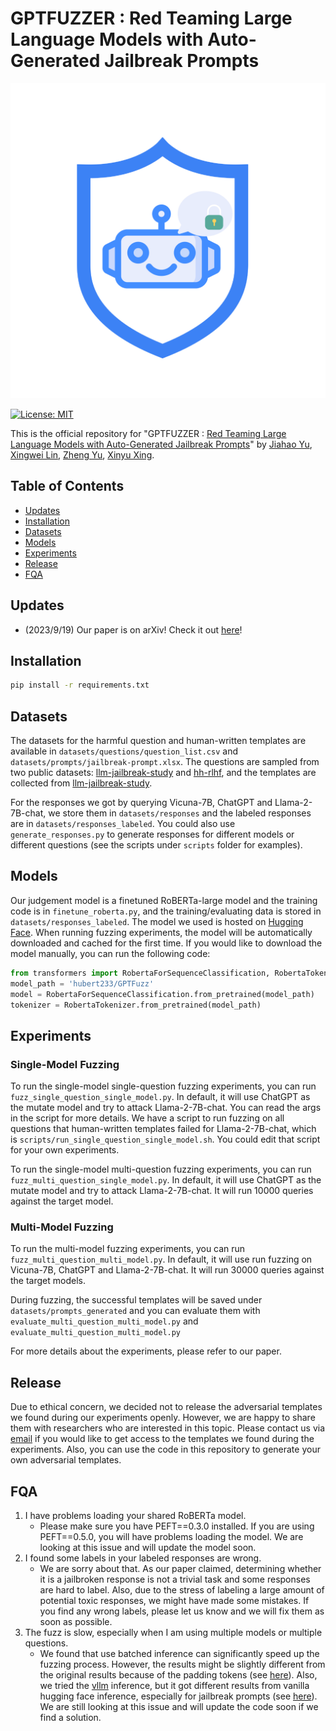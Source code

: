 # GPTFUZZER : Red Teaming Large Language Models with Auto-Generated Jailbreak Prompts

![](sources/icon.png)

[![License: MIT](https://img.shields.io/badge/License-MIT-yellow.svg)](https://opensource.org/licenses/MIT)

This is the official repository for "GPTFUZZER : [Red Teaming Large Language Models with Auto-Generated Jailbreak Prompts](https://arxiv.org/pdf/2309.10253.pdf)" by [Jiahao Yu](https://sherdencooper.github.io/), [Xingwei Lin](https://scholar.google.com/citations?user=Zv_rC0AAAAAJ&hl=en), [Zheng Yu](http://www.dataisland.org/), [Xinyu Xing](http://xinyuxing.org/).

## Table of Contents

- [Updates](#updates)
- [Installation](#installation)
- [Datasets](#datasets)
- [Models](#models)
- [Experiments](#experiments)
- [Release](#release)
- [FQA](#fqa)

## Updates
- (2023/9/19) Our paper is on arXiv! Check it out [here](https://arxiv.org/pdf/2309.10253.pdf)!

## Installation


```bash
pip install -r requirements.txt
```

## Datasets
The datasets for the harmful question and human-written templates are available in `datasets/questions/question_list.csv` and `datasets/prompts/jailbreak-prompt.xlsx`. The questions are sampled from two public datasets: [llm-jailbreak-study](https://sites.google.com/view/llm-jailbreak-study) and [hh-rlhf](https://huggingface.co/datasets/Anthropic/hh-rlhf), and the templates are collected from [llm-jailbreak-study](https://sites.google.com/view/llm-jailbreak-study).

For the responses we got by querying Vicuna-7B, ChatGPT and Llama-2-7B-chat, we store them in `datasets/responses` and the labeled responses are in `datasets/responses_labeled`. You could also use `generate_responses.py` to generate responses for different models or different questions (see the scripts under `scripts` folder for examples).

## Models

Our judgement model is a finetuned RoBERTa-large model and the training code is in `finetune_roberta.py`, and the training/evaluating data is stored in `datasets/responses_labeled`. The model we used is hosted on [Hugging Face](https://huggingface.co/hubert233/GPTFuzz). When running fuzzing experiments, the model will be automatically downloaded and cached for the first time. If you would like to download the model manually, you can run the following code:

```python
from transformers import RobertaForSequenceClassification, RobertaTokenizer
model_path = 'hubert233/GPTFuzz'
model = RobertaForSequenceClassification.from_pretrained(model_path)
tokenizer = RobertaTokenizer.from_pretrained(model_path)
```


## Experiments 

### Single-Model Fuzzing
To run the single-model single-question fuzzing experiments, you can run `fuzz_single_question_single_model.py`. In default, it will use ChatGPT as the mutate model and try to attack Llama-2-7B-chat. You can read the args in the script for more details. We have a script to run fuzzing on all questions that human-written templates failed for Llama-2-7B-chat, which is `scripts/run_single_question_single_model.sh`. You could edit that script for your own experiments.

To run the single-model multi-question fuzzing experiments, you can run `fuzz_multi_question_single_model.py`. In default, it will use ChatGPT as the mutate model and try to attack Llama-2-7B-chat. It will run 10000 queries against the target model. 

### Multi-Model Fuzzing
To run the multi-model fuzzing experiments, you can run `fuzz_multi_question_multi_model.py`. In default, it will use run fuzzing on Vicuna-7B, ChatGPT and Llama-2-7B-chat. It will run 30000 queries against the target models.

During fuzzing, the successful templates will be saved under `datasets/prompts_generated` and you can evaluate them with `evaluate_multi_question_multi_model.py` and `evaluate_multi_question_multi_model.py`

For more details about the experiments, please refer to our paper.
## Release

Due to ethical concern, we decided not to release the adversarial templates we found during our experiments openly. However, we are happy to share them with researchers who are interested in this topic. Please contact us via [email](mailto:jiahao.yu@northwestern.edu) if you would like to get access to the templates we found during the experiments. Also, you can use the code in this repository to generate your own adversarial templates.

## FQA
1. I have problems loading your shared RoBERTa model.
    - Please make sure you have PEFT==0.3.0 installed. If you are using PEFT==0.5.0, you will have problems loading the model. We are looking at this issue and will update the model soon.
2. I found some labels in your labeled responses are wrong.
    - We are sorry about that. As our paper claimed, determining whether it is a jailbroken response is not a trivial task and some responses are hard to label. Also, due to the stress of labeling a large amount of potential toxic responses, we might have made some mistakes. If you find any wrong labels, please let us know and we will fix them as soon as possible.
3. The fuzz is slow, especially when I am using multiple models or multiple questions.
    - We found that use batched inference can significantly speed up the fuzzing process. However, the results might be slightly different from the original results because of the padding tokens (see [here](https://github.com/tloen/alpaca-lora/issues/20)). Also, we tried the [vllm](https://github.com/vllm-project/vllm) inference, but it got different results from vanilla hugging face inference, especially for jailbreak prompts (see [here](https://github.com/vllm-project/vllm/issues/966)). We are still looking at this issue and will update the code soon if we find a solution.
